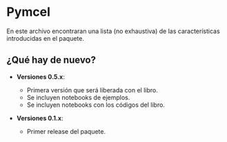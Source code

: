 # Pymcel

En este archivo encontraran una lista (no exhaustiva) de las
características introducidas en el paquete.

## ¿Qué hay de nuevo?

- **Versiones 0.5.x**:

  - Primera versión que será liberada con el libro.
  - Se incluyen notebooks de ejemplos.
  - Se incluyen notebooks con los códigos del libro.
  
- **Versiones 0.1.x**:

  - Primer release del paquete.
